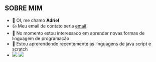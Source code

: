 ## SOBRE MIM
- 👋 OI, me chamo **Adriel**
- 👍 Meu email de contato seria [email](cruz.adriel@escola.pr.gov.br)
- 👀 No momento estou interessado em aprender novas formas de linguagem de programação
- 🌱 Estou aprerendendo recentemente as línguagens de java script e scratch
- ![](https://img.shields.io/badge/Scratch-4D97FF?style=for-the-badge&logo=Scratch&logoColor=white) ![](https://img.shields.io/badge/JavaScript-323330?style=for-the-badge&logo=javascript&logoColor=F7DF1E)  


